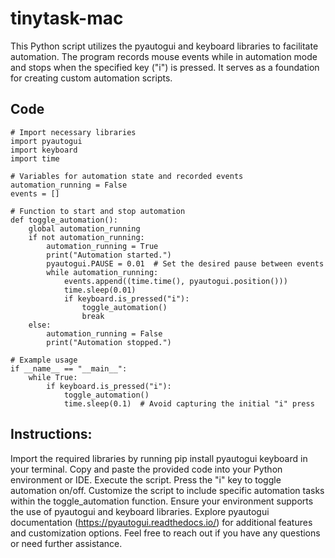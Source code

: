 
# tinytask-mac

This Python script utilizes the pyautogui and keyboard libraries to facilitate automation. The program records mouse events while in automation mode and stops when the specified key ("i") is pressed. It serves as a foundation for creating custom automation scripts.

## Code

```
# Import necessary libraries
import pyautogui
import keyboard
import time

# Variables for automation state and recorded events
automation_running = False
events = []

# Function to start and stop automation
def toggle_automation():
    global automation_running
    if not automation_running:
        automation_running = True
        print("Automation started.")
        pyautogui.PAUSE = 0.01  # Set the desired pause between events
        while automation_running:
            events.append((time.time(), pyautogui.position()))
            time.sleep(0.01)
            if keyboard.is_pressed("i"):
                toggle_automation()
                break
    else:
        automation_running = False
        print("Automation stopped.")

# Example usage
if __name__ == "__main__":
    while True:
        if keyboard.is_pressed("i"):
            toggle_automation()
            time.sleep(0.1)  # Avoid capturing the initial "i" press
```

## Instructions:

Import the required libraries by running pip install pyautogui keyboard in your terminal.
Copy and paste the provided code into your Python environment or IDE.
Execute the script.
Press the "i" key to toggle automation on/off.
Customize the script to include specific automation tasks within the toggle_automation function.
Ensure your environment supports the use of pyautogui and keyboard libraries.
Explore pyautogui documentation (https://pyautogui.readthedocs.io/) for additional features and customization options.
Feel free to reach out if you have any questions or need further assistance.
